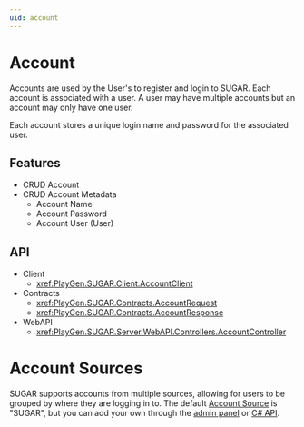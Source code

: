 ```yaml
---
uid: account
---
```


# Account
Accounts are used by the User's to register and login to SUGAR.
Each account is associated with a user. A user may have multiple accounts but an account may only have one user.

Each account stores a unique login name and password for the associated user.

## Features
* CRUD Account
* CRUD Account Metadata
	* Account Name
	* Account Password
	* Account User (User)

## API
* Client
	* <xref:PlayGen.SUGAR.Client.AccountClient>
* Contracts
	* <xref:PlayGen.SUGAR.Contracts.AccountRequest>
	* <xref:PlayGen.SUGAR.Contracts.AccountResponse>
* WebAPI
	* <xref:PlayGen.SUGAR.Server.WebAPI.Controllers.AccountController>
   
# Account Sources
SUGAR supports accounts from multiple sources, allowing for users to be grouped by where they are logging in to. The default [Account Source](http://docs.sugarengine.org/api/PlayGen.SUGAR.Server.Model.AccountSource.html) is "SUGAR", but you can add your own through the [admin panel](../features/admin/accountsources.md) or [C# API](http://docs.sugarengine.org/api/PlayGen.SUGAR.Server.WebAPI.Controllers.AccountSourceController.html).
